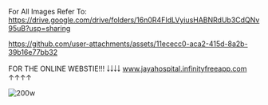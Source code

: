 For All Images Refer To: https://drive.google.com/drive/folders/16n0R4FIdLVyiusHABNRdUb3CdQNv95uB?usp=sharing


https://github.com/user-attachments/assets/11ececc0-aca2-415d-8a2b-39b16e77bb32

FOR THE ONLINE WEBSTIE!!!
￬￬￬￬
www.jayahospital.infinityfreeapp.com
↑↑↑↑



![200w](https://github.com/user-attachments/assets/67a546ee-9baa-4468-85cf-85de384327fe)
